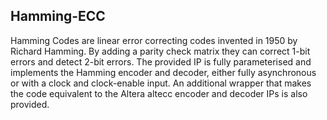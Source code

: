 ## Hamming-ECC

Hamming Codes are linear error correcting codes invented in 1950 by Richard Hamming. By adding a parity check matrix they can correct 1-bit errors and detect 2-bit errors.
The provided IP is fully parameterised and implements the Hamming encoder and decoder, either fully asynchronous or with a clock and clock-enable input.
An additional wrapper that makes the code equivalent to the Altera altecc encoder and decoder IPs is also provided.

